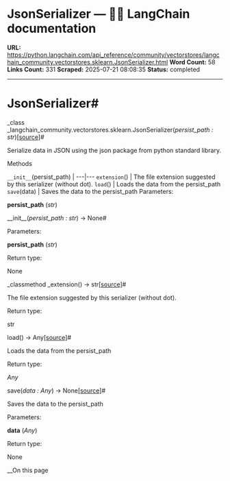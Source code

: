 # JsonSerializer — 🦜🔗 LangChain  documentation

**URL:** https://python.langchain.com/api_reference/community/vectorstores/langchain_community.vectorstores.sklearn.JsonSerializer.html
**Word Count:** 58
**Links Count:** 331
**Scraped:** 2025-07-21 08:08:35
**Status:** completed

---

# JsonSerializer\#

_class _langchain\_community.vectorstores.sklearn.JsonSerializer\(_persist\_path : str_\)[\[source\]](https://python.langchain.com/api_reference/_modules/langchain_community/vectorstores/sklearn.html#JsonSerializer)\#     

Serialize data in JSON using the json package from python standard library.

Methods

`__init__`\(persist\_path\) |    ---|---   `extension`\(\) | The file extension suggested by this serializer \(without dot\).   `load`\(\) | Loads the data from the persist\_path   `save`\(data\) | Saves the data to the persist\_path      Parameters:     

**persist\_path** \(_str_\)

\_\_init\_\_\(_persist\_path : str_\) → None\#     

Parameters:     

**persist\_path** \(_str_\)

Return type:     

None

_classmethod _extension\(\) → str[\[source\]](https://python.langchain.com/api_reference/_modules/langchain_community/vectorstores/sklearn.html#JsonSerializer.extension)\#     

The file extension suggested by this serializer \(without dot\).

Return type:     

str

load\(\) → Any[\[source\]](https://python.langchain.com/api_reference/_modules/langchain_community/vectorstores/sklearn.html#JsonSerializer.load)\#     

Loads the data from the persist\_path

Return type:     

_Any_

save\(_data : Any_\) → None[\[source\]](https://python.langchain.com/api_reference/_modules/langchain_community/vectorstores/sklearn.html#JsonSerializer.save)\#     

Saves the data to the persist\_path

Parameters:     

**data** \(_Any_\)

Return type:     

None

__On this page